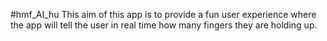 #hmf_AI_hu
This aim of this app is to provide a fun user experience where the app will tell the user in real time how many fingers they are holding up.
